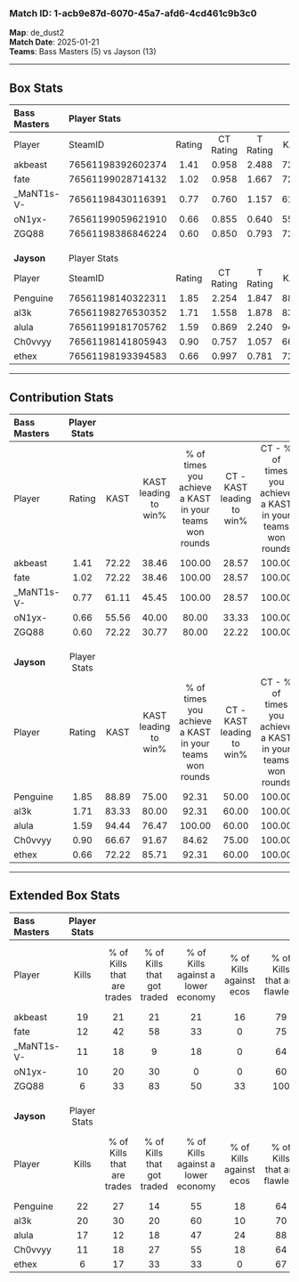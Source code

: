 ### Match ID: 1-acb9e87d-6070-45a7-afd6-4cd461c9b3c0  
**Map**: de_dust2  
**Match Date**: 2025-01-21  
**Teams**: Bass Masters (5) vs Jayson (13)  

---  

## Box Stats  

| **Bass Masters** | Player Stats      |        |           |          |       |       |       |         |        |      |     |
| :- | :- | :-: | :-: | :-: | :-: | :-: | :-: | :-: | :-: | :-: | :-: |
| Player           | SteamID           | Rating | CT Rating | T Rating | KAST  |  ADR  | Kills | Assists | Deaths | K/D  | HS% |
| akbeast          | 76561198392602374 |  1.41  |   0.958   |  2.488   | 72.22 | 101.3 |  19   |    5    |   15   | 1.27 | 42  |
| fate             | 76561199028714132 |  1.02  |   0.958   |  1.667   | 72.22 | 88.5  |  12   |    3    |   15   | 0.80 | 50  |
| _MaNT1s-V-       | 76561198430116391 |  0.77  |   0.760   |  1.157   | 61.11 | 60.9  |  11   |    3    |   16   | 0.69 | 54  |
| oN1yx-           | 76561199059621910 |  0.66  |   0.855   |  0.640   | 55.56 | 63.8  |  10   |    3    |   17   | 0.59 | 50  |
| ZGQ88            | 76561198386846224 |  0.60  |   0.850   |  0.793   | 72.22 | 48.5  |   6   |    3    |   15   | 0.40 | 66  |
|                  |                   |        |           |          |       |       |       |         |        |      |     |
|                  |                   |        |           |          |       |       |       |         |        |      |     |
|                  |                   |        |           |          |       |       |       |         |        |      |     |
| **Jayson**       | Player Stats      |        |           |          |       |       |       |         |        |      |     |
| Player           | SteamID           | Rating | CT Rating | T Rating | KAST  |  ADR  | Kills | Assists | Deaths | K/D  | HS% |
| Penguine         | 76561198140322311 |  1.85  |   2.254   |  1.847   | 88.89 | 111.1 |  22   |    5    |   10   | 2.20 | 63  |
| al3k             | 76561198276530352 |  1.71  |   1.558   |  1.878   | 83.33 | 101.9 |  20   |    4    |   9    | 2.22 | 50  |
| alula            | 76561199181705762 |  1.59  |   0.869   |  2.240   | 94.44 | 112.9 |  17   |    8    |   13   | 1.31 | 76  |
| Ch0vvyy          | 76561198141805943 |  0.90  |   0.757   |  1.057   | 66.67 | 68.2  |  11   |    3    |   14   | 0.79 | 27  |
| ethex            | 76561198193394583 |  0.66  |   0.997   |  0.781   | 72.22 | 53.1  |   6   |    5    |   14   | 0.43 | 33  |
---  

## Contribution Stats  

| **Bass Masters** | Player Stats |       |                      |                                                        |                           |                                                             |                          |                                                            |
| :- | :-: | :-: | :-: | :-: | :-: | :-: | :-: | :-: |
| Player           |    Rating    | KAST  | KAST leading to win% | % of times you achieve a KAST in your teams won rounds | CT - KAST leading to win% | CT - % of times you achieve a KAST in your teams won rounds | T - KAST leading to win% | T - % of times you achieve a KAST in your teams won rounds |
| akbeast          |     1.41     | 72.22 |        38.46         |                         100.00                         |           28.57           |                           100.00                            |          50.00           |                           100.00                           |
| fate             |     1.02     | 72.22 |        38.46         |                         100.00                         |           28.57           |                           100.00                            |          50.00           |                           100.00                           |
| _MaNT1s-V-       |     0.77     | 61.11 |        45.45         |                         100.00                         |           28.57           |                           100.00                            |          75.00           |                           100.00                           |
| oN1yx-           |     0.66     | 55.56 |        40.00         |                         80.00                          |           33.33           |                           100.00                            |          50.00           |                           66.67                            |
| ZGQ88            |     0.60     | 72.22 |        30.77         |                         80.00                          |           22.22           |                           100.00                            |          50.00           |                           66.67                            |
|                  |              |       |                      |                                                        |                           |                                                             |                          |                                                            |
|                  |              |       |                      |                                                        |                           |                                                             |                          |                                                            |
|                  |              |       |                      |                                                        |                           |                                                             |                          |                                                            |
| **Jayson**       | Player Stats |       |                      |                                                        |                           |                                                             |                          |                                                            |
| Player           |    Rating    | KAST  | KAST leading to win% | % of times you achieve a KAST in your teams won rounds | CT - KAST leading to win% | CT - % of times you achieve a KAST in your teams won rounds | T - KAST leading to win% | T - % of times you achieve a KAST in your teams won rounds |
| Penguine         |     1.85     | 88.89 |        75.00         |                         92.31                          |           50.00           |                           100.00                            |          90.00           |                           90.00                            |
| al3k             |     1.71     | 83.33 |        80.00         |                         92.31                          |           60.00           |                           100.00                            |          90.00           |                           90.00                            |
| alula            |     1.59     | 94.44 |        76.47         |                         100.00                         |           60.00           |                           100.00                            |          83.33           |                           100.00                           |
| Ch0vvyy          |     0.90     | 66.67 |        91.67         |                         84.62                          |           75.00           |                           100.00                            |          100.00          |                           80.00                            |
| ethex            |     0.66     | 72.22 |        85.71         |                         92.31                          |           60.00           |                           100.00                            |          100.00          |                           90.00                            |
---  

## Extended Box Stats  

| **Bass Masters** | Player Stats |                            |                            |                                    |                         |                              |                                 |        |                             |                                     |                          |                               |                            |
| :- | :-: | :-: | :-: | :-: | :-: | :-: | :-: | :-: | :-: | :-: | :-: | :-: | :-: |
| Player           |    Kills     | % of Kills that are trades | % of Kills that got traded | % of Kills against a lower economy | % of Kills against ecos | % of Kills that are flawless | % of Kills that are close duels | Deaths | % of Deaths that get traded | % of Deaths against a lower economy | % of Deaths against ecos | % of Deaths that are flawless | % of Deaths that are close |
| akbeast          |      19      |             21             |             21             |                 21                 |           16            |              79              |               11                |   15   |             13              |                 13                  |            0             |              87               |             0              |
| fate             |      12      |             42             |             58             |                 33                 |            0            |              75              |                8                |   15   |             13              |                 13                  |            7             |              47               |             7              |
| _MaNT1s-V-       |      11      |             18             |             9              |                 18                 |            0            |              64              |               18                |   16   |             25              |                 13                  |            0             |              88               |             0              |
| oN1yx-           |      10      |             20             |             30             |                 0                  |            0            |              60              |                0                |   17   |             24              |                 18                  |            6             |              76               |             12             |
| ZGQ88            |      6       |             33             |             83             |                 50                 |           33            |             100              |                0                |   15   |             27              |                 13                  |            0             |              60               |             7              |
|                  |              |                            |                            |                                    |                         |                              |                                 |        |                             |                                     |                          |                               |                            |
|                  |              |                            |                            |                                    |                         |                              |                                 |        |                             |                                     |                          |                               |                            |
|                  |              |                            |                            |                                    |                         |                              |                                 |        |                             |                                     |                          |                               |                            |
| **Jayson**       | Player Stats |                            |                            |                                    |                         |                              |                                 |        |                             |                                     |                          |                               |                            |
| Player           |    Kills     | % of Kills that are trades | % of Kills that got traded | % of Kills against a lower economy | % of Kills against ecos | % of Kills that are flawless | % of Kills that are close duels | Deaths | % of Deaths that get traded | % of Deaths against a lower economy | % of Deaths against ecos | % of Deaths that are flawless | % of Deaths that are close |
| Penguine         |      22      |             27             |             14             |                 55                 |           18            |              64              |                5                |   10   |             40              |                 50                  |            10            |              80               |             10             |
| al3k             |      20      |             30             |             20             |                 60                 |           10            |              70              |               10                |   9    |             22              |                 44                  |            22            |              78               |             11             |
| alula            |      17      |             12             |             18             |                 47                 |           24            |              88              |                0                |   13   |             46              |                 54                  |            15            |              54               |             8              |
| Ch0vvyy          |      11      |             18             |             27             |                 55                 |           18            |              64              |                0                |   14   |             14              |                 43                  |            21            |              71               |             7              |
| ethex            |      6       |             17             |             33             |                 33                 |            0            |              67              |               17                |   14   |             36              |                 36                  |            7             |              64               |             7              |

